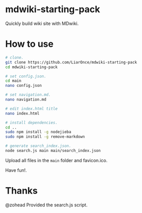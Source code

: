 # mdwiki-starting-pack
Quickly build wiki site with MDwiki.

# How to use
```bash
# clone.
git clone https://github.com/LiarOnce/mdwiki-starting-pack
cd mdwiki-starting-pack

# set config.json.
cd main
nano config.json

# set navigation.md.
nano navigation.md

# edit index.html title
nano index.html

# install dependencies.
cd ..
sudo npm install -g nodejieba
sudo npm install -g remove-markdown

# generate search_index.json.
node search.js main main/search_index.json
```
Upload all files in the `main` folder and favicon.ico.

Have fun!.

# Thanks

@zohead Provided the search.js script.
